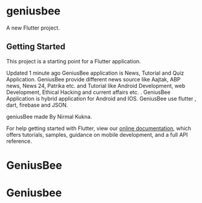 # geniusbee

A new Flutter project.

## Getting Started

This project is a starting point for a Flutter application.


 Updated 1 minute ago
GeniusBee application is News, Tutorial and Quiz Application. GeniusBee provide different news source like Aajtak, ABP news, News 24, Patrika etc. and Tutorial like Android Development, web Development, Ethical Hacking and current affairs etc. . GeniusBee Application is hybrid application for Android and IOS. GeniusBee use flutter , dart, firebase and JSON.

geniusBee made By Nirmal Kukna.

For help getting started with Flutter, view our
[online documentation](https://flutter.dev/docs), which offers tutorials,
samples, guidance on mobile development, and a full API reference.


# GeniusBee
# Geniusbee
